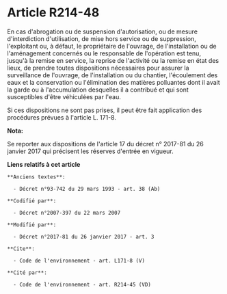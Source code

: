 # Article R214-48

En cas d'abrogation ou de suspension d'autorisation, ou de mesure d'interdiction d'utilisation, de mise hors service ou de
suppression, l'exploitant ou, à défaut, le propriétaire de l'ouvrage, de l'installation ou de l'aménagement concernés ou le
responsable de l'opération est tenu, jusqu'à la remise en service, la reprise de l'activité ou la remise en état des lieux,
de prendre toutes dispositions nécessaires pour assurer la surveillance de l'ouvrage, de l'installation ou du chantier,
l'écoulement des eaux et la conservation ou l'élimination des matières polluantes dont il avait la garde ou à l'accumulation
desquelles il a contribué et qui sont susceptibles d'être véhiculées par l'eau. 

Si ces dispositions ne sont pas prises, il peut être fait application des procédures prévues à l'article L. 171-8.

**Nota:**

Se reporter aux dispositions de l'article 17 du décret n° 2017-81 du 26 janvier 2017 qui précisent les réserves d'entrée en
vigueur.

**Liens relatifs à cet article**

	**Anciens textes**:

	  - Décret n°93-742 du 29 mars 1993 - art. 38 (Ab)

	**Codifié par**:

	  - Décret n°2007-397 du 22 mars 2007

	**Modifié par**:

	  - Décret n°2017-81 du 26 janvier 2017 - art. 3

	**Cite**:

	  - Code de l'environnement - art. L171-8 (V)

	**Cité par**:

	  - Code de l'environnement - art. R214-45 (VD)

